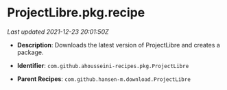 # ProjectLibre.pkg.recipe

_Last updated 2021-12-23 20:01:50Z_

- **Description**: Downloads the latest version of ProjectLibre and creates a package.

- **Identifier**: `com.github.ahousseini-recipes.pkg.ProjectLibre`

- **Parent Recipes**: `com.github.hansen-m.download.ProjectLibre`
